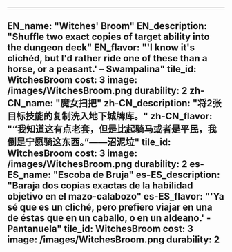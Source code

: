 ---

EN_name: "Witches' Broom"
EN_description: "Shuffle two exact copies of target ability into the dungeon deck"
EN_flavor: "'I know it's clichéd, but I'd rather ride one of these than a horse, or a peasant.' – Swampalina"
tile_id: WitchesBroom
cost: 3
image: /images/WitchesBroom.png
durability: 2
zh-CN_name: "魔女扫把"
zh-CN_description: "将2张目标技能的复制洗入地下城牌库。"
zh-CN_flavor: "“我知道这有点老套，但是比起骑马或者是平民，我倒是宁愿骑这东西。”——沼泥垃"
tile_id: WitchesBroom
cost: 3
image: /images/WitchesBroom.png
durability: 2
es-ES_name: "Escoba de Bruja"
es-ES_description: "Baraja dos copias exactas de la habilidad objetivo en el mazo-calabozo"
es-ES_flavor: "'Ya sé que es un cliché, pero prefiero viajar en una de éstas que en un caballo, o en un aldeano.' - Pantanuela"
tile_id: WitchesBroom
cost: 3
image: /images/WitchesBroom.png
durability: 2
---